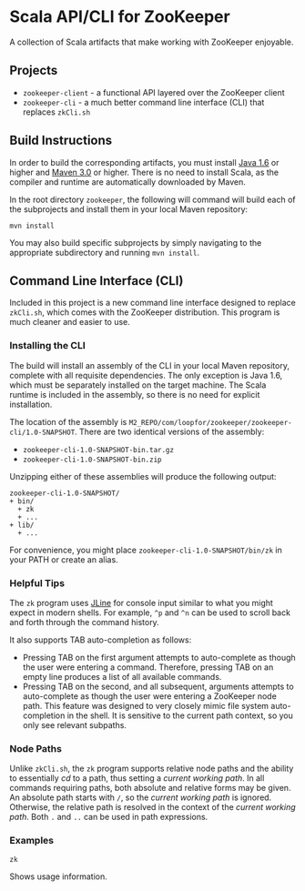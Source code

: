# Scala API/CLI for ZooKeeper
A collection of Scala artifacts that make working with ZooKeeper enjoyable.

## Projects
* `zookeeper-client` - a functional API layered over the ZooKeeper client
* `zookeeper-cli` - a much better command line interface (CLI) that replaces `zkCli.sh`

## Build Instructions
In order to build the corresponding artifacts, you must install [Java 1.6](http://www.java.com/en/download/index.jsp) or
higher and [Maven 3.0](http://maven.apache.org/download.cgi) or higher. There is no need to install Scala, as the compiler and
runtime are automatically downloaded by Maven.

In the root directory `zookeeper`, the following will command will build each of the subprojects and install them in your
local Maven repository:
```
mvn install
```

You may also build specific subprojects by simply navigating to the appropriate subdirectory and running `mvn install`.

## Command Line Interface (CLI)
Included in this project is a new command line interface designed to replace `zkCli.sh`, which comes with the
ZooKeeper distribution. This program is much cleaner and easier to use.

### Installing the CLI
The build will install an assembly of the CLI in your local Maven repository, complete with all requisite dependencies. The
only exception is Java 1.6, which must be separately installed on the target machine. The Scala runtime is included in the
assembly, so there is no need for explicit installation.

The location of the assembly is `M2_REPO/com/loopfor/zookeeper/zookeeper-cli/1.0-SNAPSHOT`. There are two identical versions
of the assembly:
* `zookeeper-cli-1.0-SNAPSHOT-bin.tar.gz`
* `zookeeper-cli-1.0-SNAPSHOT-bin.zip`

Unzipping either of these assemblies will produce the following output:
```
zookeeper-cli-1.0-SNAPSHOT/
+ bin/
  + zk
  + ...
+ lib/
  + ...
```

For convenience, you might place `zookeeper-cli-1.0-SNAPSHOT/bin/zk` in your PATH or create an alias.

### Helpful Tips
The `zk` program uses [JLine](https://github.com/jline/jline2) for console input similar to what you might expect in
modern shells. For example, `^p` and `^n` can be used to scroll back and forth through the command history.

It also supports TAB auto-completion as follows:
* Pressing TAB on the first argument attempts to auto-complete as though the user were entering a command. Therefore, pressing
TAB on an empty line produces a list of all available commands.
* Pressing TAB on the second, and all subsequent, arguments attempts to auto-complete as though the user were entering a
ZooKeeper node path. This feature was designed to very closely mimic file system auto-completion in the shell. It is
sensitive to the current path context, so you only see relevant subpaths.

### Node Paths
Unlike `zkCli.sh`, the `zk` program supports relative node paths and the ability to essentially _cd_ to a path, thus setting
a _current working path_. In all commands requiring paths, both absolute and relative forms may be given. An absolute path
starts with `/`, so the _current working path_ is ignored. Otherwise, the relative path is resolved in the context of the
_current working path_. Both `.` and `..` can be used in path expressions.

### Examples
```
zk
```
Shows usage information.
